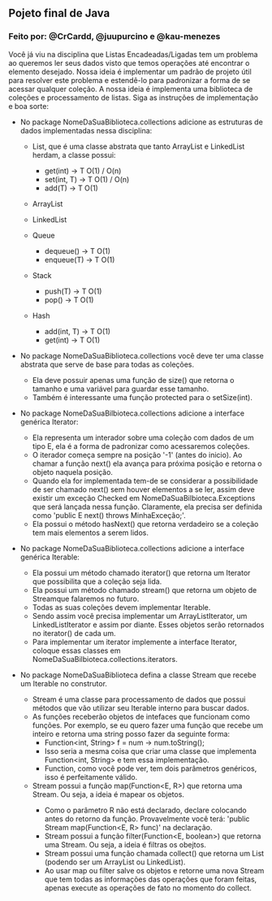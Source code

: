 ## Pojeto final de Java
### Feito por: @CrCardd, @juupurcino e @kau-menezes

Você já viu na disciplina que Listas Encadeadas/Ligadas tem um problema ao queremos ler seus dados visto que temos  operações até encontrar o elemento 
desejado. Nossa ideia é implementar um padrão de projeto útil para resolver este problema e estendê-lo para padronizar a forma de se acessar qualquer coleção. A 
nossa ideia é implementa uma biblioteca de coleções e processamento de listas. Siga as instruções de implementação e boa sorte:

- No package NomeDaSuaBiblioteca.collections adicione as estruturas de dados implementadas nessa disciplina:

  - List<T>, que é uma classe abstrata que tanto ArrayList e LinkedList herdam, a classe possui:

    - get(int) → T O(1) / O(n)
    - set(int, T) → T O(1) / O(n)
    - add(T) → T O(1)

  - ArrayList<T>
  - LinkedList<T>

  - Queue<T>
    - dequeue() → T O(1)
    - enqueue(T) → T O(1)

  - Stack<T>
    - push(T) → T O(1)
    - pop() → T O(1)

  - Hash<T>
    - add(int, T) → T O(1)
    - get(int) → T O(1) 

- No package NomeDaSuaBiblioteca.collections você deve ter uma classe abstrata que serve de base para todas as coleções.
  - Ela deve possuir apenas uma função de size() que retorna o tamanho e uma variável para guardar esse tamanho.
  - Também é interessante uma função protected para o setSize(int).

- No package NomeDaSuaBilbioteca.collections adicione a interface genérica Iterator<E>:
  - Ela representa um interador sobre uma coleção com dados de um tipo E, ela é a forma de padronizar como acessaremos coleções.
  - O iterador começa sempre na posição '-1' (antes do inicio). Ao chamar a função next() ela avança para próxima posição e retorna o objeto naquela posição.
  - Quando ela for implementada tem-de se considerar a possibilidade de ser chamado next() sem houver elementos a se ler, assim deve  existir um exceção Checked em NomeDaSuaBilbioteca.Exceptions que será lançada nessa função. Claramente, ela precisa ser definida como 'public E next() throws MinhaExceção;'.
  - Ela possui o método hasNext() que retorna verdadeiro se a coleção tem mais elementos a serem lidos.

- No package NomeDaSuaBiblioteca.collections adicione a interface genérica Iterable<E>:
  - Ela possui um método chamado iterator() que retorna um Iterator<E> que possibilita que a coleção seja lida.
  - Ela possui um método chamado stream() que retorna um objeto de Stream<E>que falaremos no futuro.
  - Todas as suas coleções devem implementar Iterable<E>.
  - Sendo assim você precisa implementar um ArrayListIterator<E>, um LinkedListIterator<E> e assim por diante. Esses objetos serão retornados no iterator() de cada um.
  - Para implementar um iterator implemente a interface Iterator<E>, coloque essas classes em NomeDaSuaBilbioteca.collections.iterators.

- No package NomeDaSuaBiblioteca defina a classe Stream<E> que recebe um Iterable<E> no construtor.
  - Stream<E> é uma classe para processamento de dados que possui métodos que vão utilizar seu Iterable<E> interno para buscar dados.
  - As funções receberão objetos de intefaces que funcionam como funções. Por exemplo, se eu quero fazer uma função que recebe um inteiro e retorna uma string posso fazer da seguinte forma:
    - Function<int, String> f = num -> num.toString();
    - Isso seria a mesma coisa que criar uma classe que implementa Function<int, String> e tem essa implementação.
    - Function, como você pode ver, tem dois parâmetros genéricos, isso é perfeitamente válido.
  - Stream<E> possui a função map(Function<E, R>) que retorna uma Stream<R>. Ou seja, a ideia é mapear os objetos.
    - Como o parâmetro R não está declarado, declare colocando <R> antes do retorno da função. Provavelmente você terá: 'public <R> Stream<R> map(Function<E, R> func)' na declaração.
    - Stream<E> possui a função filter(Function<E, boolean>) que retorna uma Stream<E>. Ou seja, a ideia é filtras os obejtos.
    - Stream<E> possui uma função chamada collect() que retorna um List<E> (podendo ser um ArrayList ou LinkedList).
    - Ao usar map ou filter salve os objetos e retorne uma nova Stream que tem todas as informações das operações que foram feitas, apenas execute as operações de fato no momento do collect.
